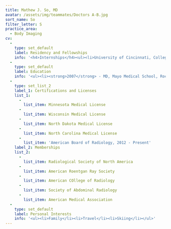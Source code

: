 ```yaml
---
title: Mathew J. So, MD
avatar: /assets/img/teammates/Doctors A-B.jpg
sort_name: So
filter_letter: S
practice_area:
  - Body Imaging
cv:
  - 
    type: set_default
    label: Residency and Fellowships
    info: '<h4>Internships</h4><ul><li>University of Cincinnati, College of Medicine, Cincinnati, OH, 2007-2008</li></ul><h4>Residencies</h4><ul><li>Wake Forest University, School of Medicine, Winston-Salem, NC, 2008-2012</li></ul><h4>Fellowships</h4><ul><li>Mayo Graduate, School of Medicine, Rochester, MN, 2012-2013</li></ul>'
  - 
    type: set_default
    label: Education
    info: '<ul><li><strong>2007</strong> - MD, Mayo Medical School, Rochester, MN</li><li><strong>2003</strong> - BA, Swathmore College, Swarthmore, PA</li></ul>'
  - 
    type: set_list_2
    label_1: Certifications and Licenses
    list_1:
      - 
        list_item: Minnesota Medical License
      - 
        list_item: Wisconsin Medical License
      - 
        list_item: North Dakota Medical License
      - 
        list_item: North Carolina Medical License
      - 
        list_item: 'American Board of Radiology, 2012 - Present'
    label_2: Memberships
    list_2:
      - 
        list_item: Radiological Society of North America
      - 
        list_item: American Roentgan Ray Society
      - 
        list_item: American COllege of Radiology
      - 
        list_item: Society of Abdominal Radiology
      - 
        list_item: American Medical Association
  - 
    type: set_default
    label: Personal Interests
    info: '<ul><li>Family</li><li>Travel</li><li>Skiing</li></ul>'
---
```


